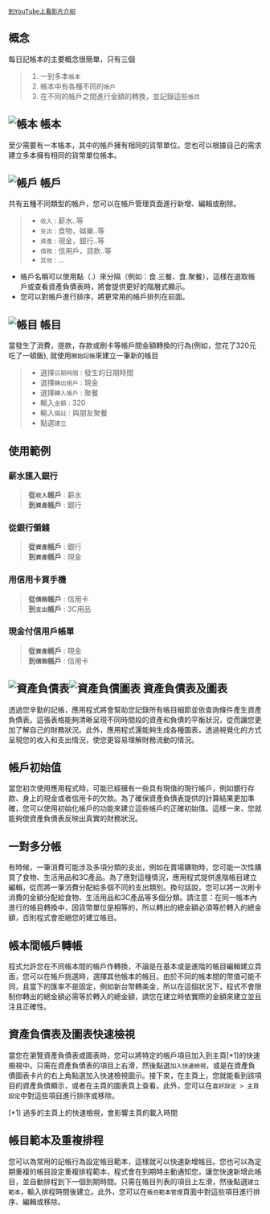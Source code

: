 
[`到YouTube上看影片介紹`](https://youtu.be/f0Go7GgXgCk)

## 概念

每日記帳本的主要概念很簡單，只有三個
> 1. 一到多本`帳本`
> 2. 帳本中有各種不同的`帳戶`
> 3. 在不同的帳戶之間進行金額的轉換，並記錄這些`帳目`

## ![帳本](icon:///notebook-multiple) 帳本 

至少需要有一本帳本，其中的帳戶擁有相同的貨幣單位。您也可以根據自己的需求建立多本擁有相同的貨幣單位帳本。

## ![帳戶](icon:///bookmark-multiple) 帳戶 

共有五種不同類型的帳戶，您可以在帳戶管理頁面進行新增、編輯或刪除。
> - `收入` : 薪水..等
> - `支出` : 食物，娛樂..等
> - `資產` : 現金，銀行..等
> - `債務` : 信用戶，貸款..等
> - `其他` : ...
* 帳戶名稱可以使用點（.）來分隔（例如：食.三餐、食.聚餐），這樣在選取帳戶或查看資產負債表時，將會提供更好的階層式顯示。
* 您可以對帳戶進行排序，將更常用的帳戶排列在前面。

## ![帳目](icon:///receipt) 帳目 

當發生了消費，提款，存款或刷卡等帳戶間金額轉換的行為(例如，您花了320元吃了一頓飯), 就使用`開始記帳`來建立一筆新的帳目
> - 選擇`日期時間` : 發生的日期時間
> - 選擇`轉出帳戶` : 現金
> - 選擇`轉入帳戶` : 聚餐
> - 輸入`金額` : 320
> - 輸入`備註` : 與朋友聚餐
> - 點選`建立`

## 使用範例

### 薪水匯入銀行

> **從`收入`帳戶** : 薪水  
> **到`資產`帳戶** : 銀行

### 從銀行領錢

> **從`資產`帳戶** : 銀行  
> **到`資產`帳戶** : 現金

### 用信用卡買手機

> **從`債務`帳戶** : 信用卡  
> **到`支出`帳戶** : 3C用品

### 現金付信用戶帳單

> **從`資產`帳戶** : 現金  
> **到`債務`帳戶** : 信用卡

## ![資產負債表](icon:///scale-balance)![資產負債圖表](icon:///chart-pie) 資產負債表及圖表

透過您辛勤的記帳，應用程式將會幫助您記錄所有帳目細節並依查詢條件產生資產負債表。這張表格能夠清晰呈現不同時間段的資產和負債的平衡狀況，從而讓您更加了解自己的財務狀況。此外，應用程式還能夠生成各種圖表，透過視覺化的方式呈現您的收入和支出情況，使您更容易理解財務流動的情況。

## 帳戶初始值

當您初次使用應用程式時，可能已經擁有一些具有現值的現行帳戶，例如銀行存款、身上的現金或者信用卡的欠款。為了確保資產負債表提供的計算結果更加準確，您可以使用初始化帳戶的功能來建立這些帳戶的正確初始值。這樣一來，您就能夠使資產負債表反映出真實的財務狀況。

## 一對多分帳

有時候，一筆消費可能涉及多項分類的支出，例如在賣場購物時，您可能一次性購買了食物、生活用品和3C產品。為了應對這種情況，應用程式提供進階帳目建立編輯，從而將一筆消費分配給多個不同的支出類別。換句話說，您可以將一次刷卡消費的金額分配給食物、生活用品和3C產品等多個分類。請注意：在同一帳本內進行的帳目轉換中，因貨幣單位是相等的，所以轉出的總金額必須等於轉入的總金額，否則程式會拒絕您的建立帳目。

## 帳本間帳戶轉帳

程式允許您在不同帳本間的帳戶作轉換，不論是在基本或是進階的帳目編輯建立頁面，您可以在帳戶挑選時，選擇其他帳本的帳目。由於不同的帳本間的幣值可能不同，且當下的匯率不是固定，例如新台幣轉美金，所以在這個狀況下，程式不會限制你轉出的總金額必需等於轉入的總金額，請您在建立時依實際的金額來建立並且注且正確性。

## 資產負債表及圖表快速檢視

當您在瀏覽資產負債表或圖表時，您可以將特定的帳戶項目加入到主頁[*1]的快速檢視中。只需在資產負債表的項目上右滑，然後點選`加入快速檢視`，或是在資產負債圖表卡片的右上角點選加入快速檢視圖示。接下來，在主頁上，您就能看到該項目的資產負債顯示，或者在主頁的圖表頁上查看。此外，您可以在`喜好設定 > 主頁設定`中對這些項目進行排序或移除。

[*1] 過多的主頁上的快速檢視，會影響主頁的載入時間

## 帳目範本及重複排程

您可以為常用的記帳行為設定帳目範本，這樣就可以快速新增帳目。您也可以為定期重複的帳目設定重複排程範本，程式會在到期時主動通知您，讓您快速新增此帳目，並自動排程到下一個到期時間。只需在帳目列表的項目上左滑，然後點選`建立範本`，輸入排程時間後建立。此外，您可以在`帳目範本管理`頁面中對這些項目進行排序、編輯或移除。